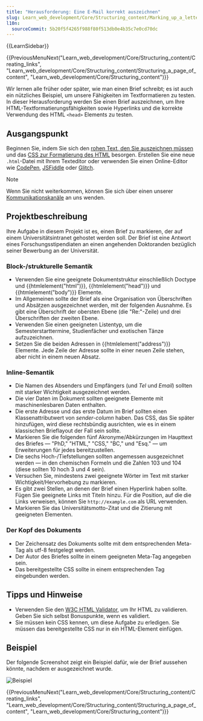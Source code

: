 ```yaml
---
title: "Herausforderung: Eine E-Mail korrekt auszeichnen"
slug: Learn_web_development/Core/Structuring_content/Marking_up_a_letter
l10n:
  sourceCommit: 5b20f5f4265f988f80f513db0e4b35c7e0cd70dc
---
```


{{LearnSidebar}}

{{PreviousMenuNext("Learn_web_development/Core/Structuring_content/Creating_links", "Learn_web_development/Core/Structuring_content/Structuring_a_page_of_content", "Learn_web_development/Core/Structuring_content")}}

Wir lernen alle früher oder später, wie man einen Brief schreibt; es ist auch ein nützliches Beispiel, um unsere Fähigkeiten im Textformatieren zu testen. In dieser Herausforderung werden Sie einen Brief auszeichnen, um Ihre HTML-Textformatierungsfähigkeiten sowie Hyperlinks und die korrekte Verwendung des HTML `<head>` Elements zu testen.

## Ausgangspunkt

Beginnen Sie, indem Sie sich den [rohen Text, den Sie auszeichnen müssen](https://github.com/mdn/learning-area/blob/main/html/introduction-to-html/marking-up-a-letter-start/letter-text.txt) und das [CSS zur Formatierung des HTML](https://github.com/mdn/learning-area/blob/main/html/introduction-to-html/marking-up-a-letter-start/css.txt) besorgen.
Erstellen Sie eine neue `.html`-Datei mit Ihrem Texteditor oder verwenden Sie einen Online-Editor wie [CodePen](https://codepen.io/), [JSFiddle](https://jsfiddle.net/) oder [Glitch](https://glitch.com/).

> [!NOTE]
> Wenn Sie nicht weiterkommen, können Sie sich über einen unserer [Kommunikationskanäle](/de/docs/MDN/Community/Communication_channels) an uns wenden.

## Projektbeschreibung

Ihre Aufgabe in diesem Projekt ist es, einen Brief zu markieren, der auf einem Universitätsintranet gehostet werden soll. Der Brief ist eine Antwort eines Forschungsstipendiaten an einen angehenden Doktoranden bezüglich seiner Bewerbung an der Universität.

### Block-/strukturelle Semantik

- Verwenden Sie eine geeignete Dokumentstruktur einschließlich Doctype und {{htmlelement("html")}}, {{htmlelement("head")}} und {{htmlelement("body")}} Elemente.
- Im Allgemeinen sollte der Brief als eine Organisation von Überschriften und Absätzen ausgezeichnet werden, mit der folgenden Ausnahme. Es gibt eine Überschrift der obersten Ebene (die "Re:"-Zeile) und drei Überschriften der zweiten Ebene.
- Verwenden Sie einen geeigneten Listentyp, um die Semesterstarttermine, Studienfächer und exotischen Tänze aufzuzeichnen.
- Setzen Sie die beiden Adressen in {{htmlelement("address")}} Elemente. Jede Zeile der Adresse sollte in einer neuen Zeile stehen, aber nicht in einem neuen Absatz.

### Inline-Semantik

- Die Namen des Absenders und Empfängers (und _Tel_ und _Email_) sollten mit starker Wichtigkeit ausgezeichnet werden.
- Die vier Daten im Dokument sollten geeignete Elemente mit maschinenlesbaren Daten enthalten.
- Die erste Adresse und das erste Datum im Brief sollten einen Klassenattributwert von _sender-column_ haben. Das CSS, das Sie später hinzufügen, wird diese rechtsbündig ausrichten, wie es in einem klassischen Brieflayout der Fall sein sollte.
- Markieren Sie die folgenden fünf Akronyme/Abkürzungen im Haupttext des Briefes — "PhD," "HTML," "CSS," "BC," und "Esq." — um Erweiterungen für jedes bereitzustellen.
- Die sechs Hoch-/Tiefstellungen sollten angemessen ausgezeichnet werden — in den chemischen Formeln und die Zahlen 103 und 104 (diese sollten 10 hoch 3 und 4 sein).
- Versuchen Sie, mindestens zwei geeignete Wörter im Text mit starker Wichtigkeit/Hervorhebung zu markieren.
- Es gibt zwei Stellen, an denen der Brief einen Hyperlink haben sollte. Fügen Sie geeignete Links mit Titeln hinzu. Für die Position, auf die die Links verweisen, können Sie `http://example.com` als URL verwenden.
- Markieren Sie das Universitätsmotto-Zitat und die Zitierung mit geeigneten Elementen.

### Der Kopf des Dokuments

- Der Zeichensatz des Dokuments sollte mit dem entsprechenden Meta-Tag als utf-8 festgelegt werden.
- Der Autor des Briefes sollte in einem geeigneten Meta-Tag angegeben sein.
- Das bereitgestellte CSS sollte in einem entsprechenden Tag eingebunden werden.

## Tipps und Hinweise

- Verwenden Sie den [W3C HTML Validator](https://validator.w3.org/), um Ihr HTML zu validieren. Geben Sie sich selbst Bonuspunkte, wenn es validiert.
- Sie müssen kein CSS kennen, um diese Aufgabe zu erledigen. Sie müssen das bereitgestellte CSS nur in ein HTML-Element einfügen.

## Beispiel

Der folgende Screenshot zeigt ein Beispiel dafür, wie der Brief aussehen könnte, nachdem er ausgezeichnet wurde.

![Beispiel](letter-update.png)

{{PreviousMenuNext("Learn_web_development/Core/Structuring_content/Creating_links", "Learn_web_development/Core/Structuring_content/Structuring_a_page_of_content", "Learn_web_development/Core/Structuring_content")}}

